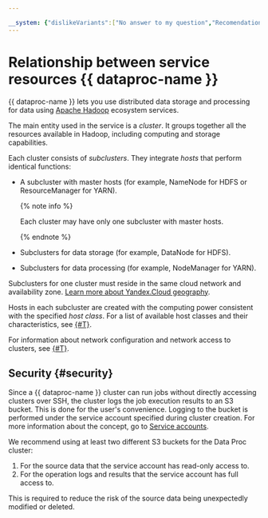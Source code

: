 ```yaml
---

__system: {"dislikeVariants":["No answer to my question","Recomendations didn't help","The content doesn't match title","Other"]}
---
```

# Relationship between service resources {{ dataproc-name }}

{{ dataproc-name }} lets you use distributed data storage and processing for data using [Apache Hadoop](http://hadoop.apache.org) ecosystem services.

The main entity used in the service is a _cluster_. It groups together all the resources available in Hadoop, including computing and storage capabilities.

Each cluster consists of _subclusters_. They integrate _hosts_ that perform identical functions:

* A subcluster with master hosts (for example, NameNode for HDFS or ResourceManager for YARN).

  {% note info %}

  Each cluster may have only one subcluster with master hosts.

  {% endnote %}

* Subclusters for data storage (for example, DataNode for HDFS).

* Subclusters for data processing (for example, NodeManager for YARN).

Subclusters for one cluster must reside in the same cloud network and availability zone. [Learn more about Yandex.Cloud geography](../../overview/concepts/geo-scope.md).

Hosts in each subcluster are created with the computing power consistent with the specified _host class_. For a list of available host classes and their characteristics, see [{#T}](instance-types.md).

For information about network configuration and network access to clusters, see [{#T}](network.md).

## Security {#security}

Since a {{ dataproc-name }} cluster can run jobs without directly accessing clusters over SSH,
the cluster logs the job execution results to an S3 bucket. This is done for the user's convenience. Logging to the bucket is performed under the service account specified during cluster creation. For more information about the concept, go to [Service accounts](../../iam/concepts/users/service-accounts.md).

We recommend using at least two different S3 buckets for the Data Proc cluster:

1. For the source data that the service account has read-only access to.
2. For the operation logs and results that the service account has full access to.

This is required to reduce the risk of the source data being unexpectedly modified or deleted.

